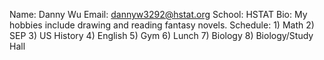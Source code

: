 Name: Danny Wu
Email: dannyw3292@hstat.org
School: HSTAT
Bio: My hobbies include drawing and reading fantasy novels.
Schedule: 1) Math 2) SEP 3) US History 4) English 5) Gym 6) Lunch 7) Biology 8) Biology/Study Hall